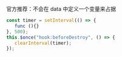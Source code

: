 官方推荐：不会在 data 中定义一个变量来占据

```js
const timer = setInterval(() => {
   func (){}
}, 500);
this.$once("hook:beforeDestroy", () => {
   clearInterval(timer);
});
```
